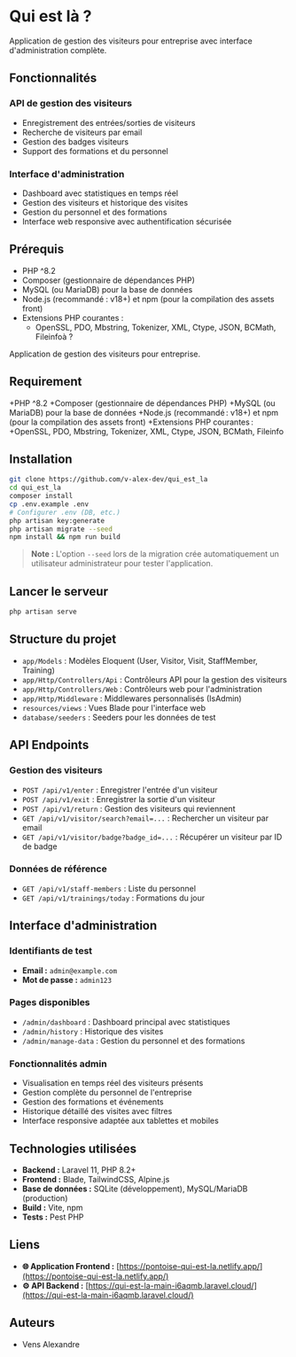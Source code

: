 # Qui est là ?

Application de gestion des visiteurs pour entreprise avec interface d'administration complète.

## Fonctionnalités

### API de gestion des visiteurs
- Enregistrement des entrées/sorties de visiteurs
- Recherche de visiteurs par email
- Gestion des badges visiteurs
- Support des formations et du personnel

### Interface d'administration
- Dashboard avec statistiques en temps réel
- Gestion des visiteurs et historique des visites
- Gestion du personnel et des formations
- Interface web responsive avec authentification sécurisée

## Prérequis
- PHP ^8.2
- Composer (gestionnaire de dépendances PHP)
- MySQL (ou MariaDB) pour la base de données
- Node.js (recommandé : v18+) et npm (pour la compilation des assets front)
- Extensions PHP courantes :
  - OpenSSL, PDO, Mbstring, Tokenizer, XML, Ctype, JSON, BCMath, Fileinfoà ?

Application de gestion des visiteurs pour entreprise.

## Requirement
+PHP ^8.2
+Composer (gestionnaire de dépendances PHP)
+MySQL (ou MariaDB) pour la base de données
+Node.js (recommandé : v18+) et npm (pour la compilation des assets front)
+Extensions PHP courantes :
+OpenSSL, PDO, Mbstring, Tokenizer, XML, Ctype, JSON, BCMath, Fileinfo

## Installation

```bash
git clone https://github.com/v-alex-dev/qui_est_la
cd qui_est_la
composer install
cp .env.example .env
# Configurer .env (DB, etc.)
php artisan key:generate
php artisan migrate --seed
npm install && npm run build
```

> **Note :** L'option `--seed` lors de la migration crée automatiquement un utilisateur administrateur pour tester l'application.

## Lancer le serveur

```bash
php artisan serve
```

## Structure du projet

- `app/Models` : Modèles Eloquent (User, Visitor, Visit, StaffMember, Training)
- `app/Http/Controllers/Api` : Contrôleurs API pour la gestion des visiteurs
- `app/Http/Controllers/Web` : Contrôleurs web pour l'administration
- `app/Http/Middleware` : Middlewares personnalisés (IsAdmin)
- `resources/views` : Vues Blade pour l'interface web
- `database/seeders` : Seeders pour les données de test

## API Endpoints

### Gestion des visiteurs
- `POST /api/v1/enter` : Enregistrer l'entrée d'un visiteur
- `POST /api/v1/exit` : Enregistrer la sortie d'un visiteur  
- `POST /api/v1/return` : Gestion des visiteurs qui reviennent
- `GET /api/v1/visitor/search?email=...` : Rechercher un visiteur par email
- `GET /api/v1/visitor/badge?badge_id=...` : Récupérer un visiteur par ID de badge

### Données de référence
- `GET /api/v1/staff-members` : Liste du personnel
- `GET /api/v1/trainings/today` : Formations du jour

## Interface d'administration

### Identifiants de test
- **Email :** `admin@example.com`
- **Mot de passe :** `admin123`

### Pages disponibles
- `/admin/dashboard` : Dashboard principal avec statistiques
- `/admin/history` : Historique des visites
- `/admin/manage-data` : Gestion du personnel et des formations

### Fonctionnalités admin
- Visualisation en temps réel des visiteurs présents
- Gestion complète du personnel de l'entreprise
- Gestion des formations et événements
- Historique détaillé des visites avec filtres
- Interface responsive adaptée aux tablettes et mobiles

## Technologies utilisées

- **Backend :** Laravel 11, PHP 8.2+
- **Frontend :** Blade, TailwindCSS, Alpine.js
- **Base de données :** SQLite (développement), MySQL/MariaDB (production)
- **Build :** Vite, npm
- **Tests :** Pest PHP

## Liens

- **🌐 Application Frontend :** [https://pontoise-qui-est-la.netlify.app/](https://pontoise-qui-est-la.netlify.app/)
- **⚙️ API Backend :** [https://qui-est-la-main-i6aqmb.laravel.cloud/](https://qui-est-la-main-i6aqmb.laravel.cloud/)

## Auteurs

- Vens Alexandre